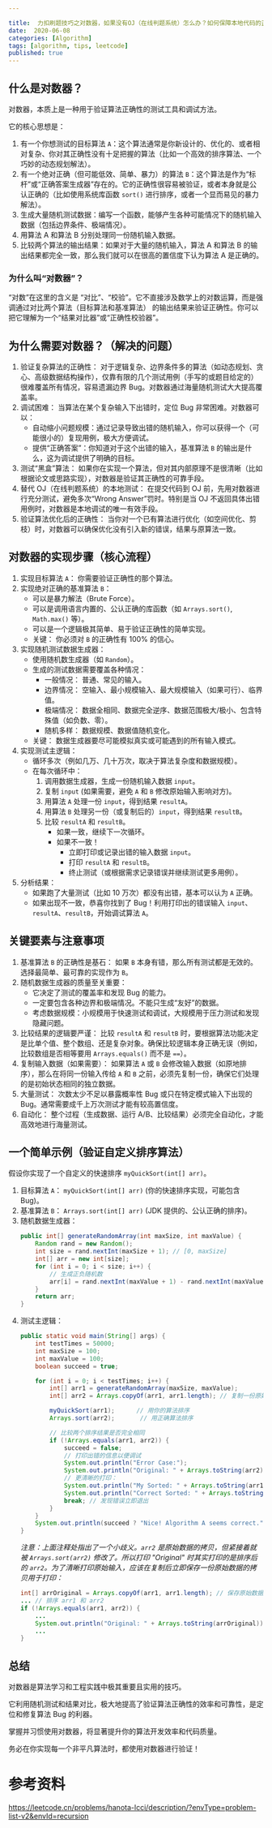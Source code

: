 ```yaml
---

title:  力扣刷题技巧之对数器，如果没有OJ（在线判题系统）怎么办？如何保障本地代码的正确性
date:  2020-06-08
categories: [Algorithm]
tags: [algorithm, tips, leetcode]
published: true
---
```


## 什么是对数器？

对数器，本质上是一种用于验证算法正确性的测试工具和调试方法。 

它的核心思想是：

1.  有一个你想测试的目标算法 `A`：这个算法通常是你新设计的、优化的、或者相对复杂、你对其正确性没有十足把握的算法（比如一个高效的排序算法、一个巧妙的动态规划解法）。
2.  有一个绝对正确（但可能低效、简单、暴力）的算法 `B`：这个算法是作为“标杆”或“正确答案生成器”存在的。它的正确性很容易被验证，或者本身就是公认正确的（比如使用系统库函数 `sort()` 进行排序，或者一个显而易见的暴力解法）。
3.  生成大量随机测试数据：编写一个函数，能够产生各种可能情况下的随机输入数据（包括边界条件、极端情况）。
4.  用算法 A 和算法 B 分别处理同一份随机输入数据。
5.  比较两个算法的输出结果：如果对于大量的随机输入，算法 A 和算法 B 的输出结果都完全一致，那么我们就可以在很高的置信度下认为算法 A 是正确的。

### 为什么叫“对数器”？

“对数”在这里的含义是 “对比”、“校验”。它不直接涉及数学上的对数运算，而是强调通过对比两个算法（目标算法和基准算法） 的输出结果来验证正确性。你可以把它理解为一个“结果对比器”或“正确性校验器”。

## 为什么需要对数器？（解决的问题）

1.  验证复杂算法的正确性： 对于逻辑复杂、边界条件多的算法（如动态规划、贪心、高级数据结构操作），仅靠有限的几个测试用例（手写的或题目给定的）很难覆盖所有情况，容易遗漏边界 Bug。对数器通过海量随机测试大大提高覆盖率。
2.  调试困难： 当算法在某个复杂输入下出错时，定位 Bug 非常困难。对数器可以：
    *   自动缩小问题规模：通过记录导致出错的随机输入，你可以获得一个（可能很小的）复现用例，极大方便调试。
    *   提供“正确答案”：你知道对于这个出错的输入，基准算法 `B` 的输出是什么，这为调试提供了明确的目标。
3.  测试“黑盒”算法： 如果你在实现一个算法，但对其内部原理不是很清晰（比如根据论文或思路实现），对数器是验证其正确性的可靠手段。
4.  替代 OJ（在线判题系统）的本地测试： 在提交代码到 OJ 前，先用对数器进行充分测试，避免多次“Wrong Answer”罚时。特别是当 OJ 不返回具体出错用例时，对数器是本地调试的唯一有效手段。
5.  验证算法优化后的正确性： 当你对一个已有算法进行优化（如空间优化、剪枝）时，对数器可以确保优化没有引入新的错误，结果与原算法一致。

## 对数器的实现步骤（核心流程）

1.  实现目标算法 `A`： 你需要验证正确性的那个算法。
2.  实现绝对正确的基准算法 `B`：
    *   可以是暴力解法（Brute Force）。
    *   可以是调用语言内置的、公认正确的库函数（如 `Arrays.sort()`, `Math.max()` 等）。
    *   可以是一个逻辑极其简单、易于验证正确性的简单实现。
    *   关键： 你必须对 `B` 的正确性有 100% 的信心。
3.  实现随机测试数据生成器：
    *   使用随机数生成器（如 `Random`）。
    *   生成的测试数据需要覆盖各种情况：
        *   一般情况： 普通、常见的输入。
        *   边界情况： 空输入、最小规模输入、最大规模输入（如果可行）、临界值。
        *   极端情况： 数据全相同、数据完全逆序、数据范围极大/极小、包含特殊值（如负数、零）。
        *   随机多样： 数据规模、数据值随机变化。
    *   关键： 数据生成器要尽可能模拟真实或可能遇到的所有输入模式。
4.  实现测试主逻辑：
    *   循环多次（例如几万、几十万次，取决于算法复杂度和数据规模）。
    *   在每次循环中：
        1.  调用数据生成器，生成一份随机输入数据 `input`。
        2.  复制 `input` (如果需要，避免 `A` 和 `B` 修改原始输入影响对方)。
        3.  用算法 `A` 处理一份 `input`，得到结果 `resultA`。
        4.  用算法 `B` 处理另一份（或复制后的）`input`，得到结果 `resultB`。
        5.  比较 `resultA` 和 `resultB`。
            *   如果一致，继续下一次循环。
            *   如果不一致！
                *   立即打印或记录出错的输入数据 `input`。
                *   打印 `resultA` 和 `resultB`。
                *   终止测试（或根据需求记录错误并继续测试更多用例）。
5.  分析结果：
    *   如果跑了大量测试（比如 10 万次）都没有出错，基本可以认为 `A` 正确。
    *   如果出现不一致，恭喜你找到了 Bug！利用打印出的错误输入 `input`、`resultA`、`resultB`，开始调试算法 `A`。

## 关键要素与注意事项

1.  基准算法 `B` 的正确性是基石： 如果 `B` 本身有错，那么所有测试都是无效的。选择最简单、最可靠的实现作为 `B`。
2.  随机数据生成器的质量至关重要：
    *   它决定了测试的覆盖率和发现 Bug 的能力。
    *   一定要包含各种边界和极端情况。不能只生成“友好”的数据。
    *   考虑数据规模：小规模用于快速测试和调试，大规模用于压力测试和发现隐藏问题。
3.  比较结果的逻辑要严谨： 比较 `resultA` 和 `resultB` 时，要根据算法功能决定是比单个值、整个数组、还是复杂对象。确保比较逻辑本身正确无误（例如，比较数组是否相等要用 `Arrays.equals()` 而不是 `==`）。
4.  复制输入数据（如果需要）： 如果算法 `A` 或 `B` 会修改输入数据（如原地排序），那么在将同一份输入传给 `A` 和 `B` 之前，必须先复制一份，确保它们处理的是初始状态相同的独立数据。
5.  大量测试： 次数太少不足以暴露概率性 Bug 或只在特定模式输入下出现的 Bug。通常需要成千上万次测试才能有较高置信度。
6.  自动化： 整个过程（生成数据、运行 A/B、比较结果）必须完全自动化，才能高效地进行海量测试。

## 一个简单示例（验证自定义排序算法）

假设你实现了一个自定义的快速排序 `myQuickSort(int[] arr)`。

1.  目标算法 `A`： `myQuickSort(int[] arr)` (你的快速排序实现，可能包含 Bug)。
2.  基准算法 `B`： `Arrays.sort(int[] arr)` (JDK 提供的、公认正确的排序)。
3.  随机数据生成器：
    ```java
    public int[] generateRandomArray(int maxSize, int maxValue) {
        Random rand = new Random();
        int size = rand.nextInt(maxSize + 1); // [0, maxSize]
        int[] arr = new int[size];
        for (int i = 0; i < size; i++) {
            // 生成正负随机数
            arr[i] = rand.nextInt(maxValue + 1) - rand.nextInt(maxValue + 1);
        }
        return arr;
    }
    ```
4.  测试主逻辑：
    ```java
    public static void main(String[] args) {
        int testTimes = 50000;
        int maxSize = 100;
        int maxValue = 100;
        boolean succeed = true;

        for (int i = 0; i < testTimes; i++) {
            int[] arr1 = generateRandomArray(maxSize, maxValue);
            int[] arr2 = Arrays.copyOf(arr1, arr1.length); // 复制一份原始数据

            myQuickSort(arr1);      // 用你的算法排序
            Arrays.sort(arr2);       // 用正确算法排序

            // 比较两个排序结果是否完全相同
            if (!Arrays.equals(arr1, arr2)) {
                succeed = false;
                // 打印出错的信息以便调试
                System.out.println("Error Case:");
                System.out.println("Original: " + Arrays.toString(arr2)); // arr2 是原始数据的拷贝，但被 Arrays.sort 排序了？这里逻辑有点歧义
                // 更清晰的打印：
                System.out.println("My Sorted: " + Arrays.toString(arr1));
                System.out.println("Correct Sorted: " + Arrays.toString(arr2));
                break; // 发现错误立即退出
            }
        }
        System.out.println(succeed ? "Nice! Algorithm A seems correct." : "Fucking Bug Found!");
    }
    ```
    *注意：上面注释处指出了一个小歧义。`arr2` 是原始数据的拷贝，但紧接着就被 `Arrays.sort(arr2)` 修改了。所以打印 "Original" 时其实打印的是排序后的 `arr2`。为了清晰打印原始输入，应该在复制后立即保存一份原始数据的拷贝用于打印：*
    ```java
    int[] arrOriginal = Arrays.copyOf(arr1, arr1.length); // 保存原始数据用于打印
    ... // 排序 arr1 和 arr2
    if (!Arrays.equals(arr1, arr2)) {
        ...
        System.out.println("Original: " + Arrays.toString(arrOriginal));
        ...
    }
    ```

## 总结

对数器是算法学习和工程实践中极其重要且实用的技巧。

它利用随机测试和结果对比，极大地提高了验证算法正确性的效率和可靠性，是定位和修复算法 Bug 的利器。

掌握并习惯使用对数器，将显著提升你的算法开发效率和代码质量。

务必在你实现每一个非平凡算法时，都使用对数器进行验证！

# 参考资料

https://leetcode.cn/problems/hanota-lcci/description/?envType=problem-list-v2&envId=recursion

